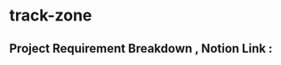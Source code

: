 # track-zone
<h2>Project Requirement Breakdown , Notion Link :</h2>
<a href="https://www.notion.so/Time-Zone-Project-Breakdown-db02e6f102e34941abf07328c75a2c85"></a>
